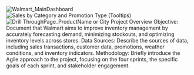 ![Walmart_MainDashboard](https://github.com/user-attachments/assets/7d01d1a0-e79e-46af-b733-ce3fd6ef7b24)
![Sales by Category and Promotion Type (Tooltips)](https://github.com/user-attachments/assets/6b8438ef-099f-4d8a-836f-8418c80ba515)
![Drill ThroughPage_ProductName or City](https://github.com/user-attachments/assets/25278adb-431c-41d3-9321-f712e8daec58)
 Project Overview
Objective: Document that Walmart aims to improve inventory management by accurately forecasting demand, minimizing stockouts, and optimizing inventory levels across stores.
Data Sources: Describe the sources of data, including sales transactions, customer data, promotions, weather conditions, and inventory indicators.
Methodology: Briefly introduce the Agile approach to the project, focusing on the four sprints, the specific goals of each sprint, and stakeholder engagement.
